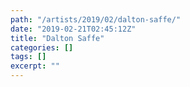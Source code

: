 ```yaml
---
path: "/artists/2019/02/dalton-saffe/"
date: "2019-02-21T02:45:12Z"
title: "Dalton Saffe"
categories: []
tags: []
excerpt: ""
---
```


